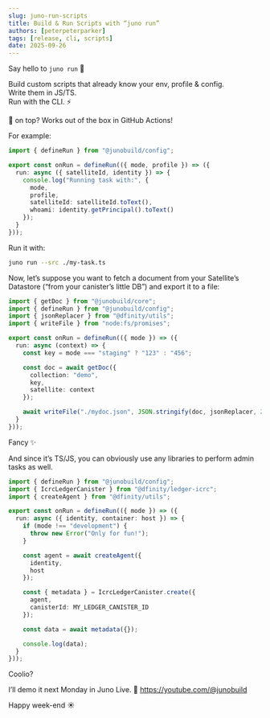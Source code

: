 ```yaml
---
slug: juno-run-scripts
title: Build & Run Scripts with “juno run”
authors: [peterpeterparker]
tags: [release, cli, scripts]
date: 2025-09-26
---
```


Say hello to `juno run` 👋

Build custom scripts that already know your env, profile & config.  
Write them in JS/TS.  
Run with the CLI. ⚡️

🍒 on top? Works out of the box in GitHub Actions!

For example:

```ts
import { defineRun } from "@junobuild/config";

export const onRun = defineRun(({ mode, profile }) => ({
  run: async ({ satelliteId, identity }) => {
    console.log("Running task with:", {
      mode,
      profile,
      satelliteId: satelliteId.toText(),
      whoami: identity.getPrincipal().toText()
    });
  }
}));
```

Run it with:

```bash
juno run --src ./my-task.ts
```

Now, let’s suppose you want to fetch a document from your Satellite’s Datastore (“from your canister’s little DB”) and export it to a file:

```typescript
import { getDoc } from "@junobuild/core";
import { defineRun } from "@junobuild/config";
import { jsonReplacer } from "@dfinity/utils";
import { writeFile } from "node:fs/promises";

export const onRun = defineRun(({ mode }) => ({
  run: async (context) => {
    const key = mode === "staging" ? "123" : "456";

    const doc = await getDoc({
      collection: "demo",
      key,
      satellite: context
    });

    await writeFile("./mydoc.json", JSON.stringify(doc, jsonReplacer, 2));
  }
}));
```

Fancy ✨

And since it’s TS/JS, you can obviously use any libraries to perform admin tasks as well.

```typescript
import { defineRun } from "@junobuild/config";
import { IcrcLedgerCanister } from "@dfinity/ledger-icrc";
import { createAgent } from "@dfinity/utils";

export const onRun = defineRun(({ mode }) => ({
  run: async ({ identity, container: host }) => {
    if (mode !== "development") {
      throw new Error("Only for fun!");
    }

    const agent = await createAgent({
      identity,
      host
    });

    const { metadata } = IcrcLedgerCanister.create({
      agent,
      canisterId: MY_LEDGER_CANISTER_ID
    });

    const data = await metadata({});

    console.log(data);
  }
}));
```

Coolio?

I’ll demo it next Monday in Juno Live.
🎥 https://youtube.com/@junobuild

Happy week-end ☀️
